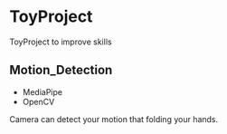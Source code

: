 # ToyProject
ToyProject to improve skills

## Motion_Detection
* MediaPipe
* OpenCV

Camera can detect your motion that folding your hands.
